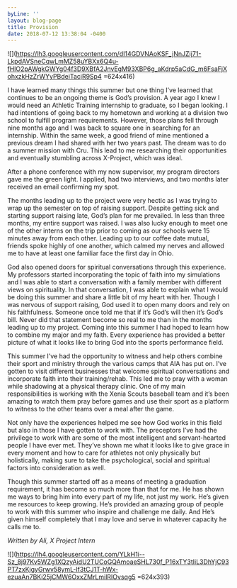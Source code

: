 ```yaml
---
byLine: ''
layout: blog-page
title: Provision
date: 2018-07-12 13:38:04 -0400
---
```

![](https://lh3.googleusercontent.com/dI14GDVNAoKSF_jNnJZij71-LkpdAVSneCqwLmMZ58uYBXx6Q4u-fHlO2pAWgkGWYg04f3D9XBfA2JnvEgM93XBP6g_aKdrp5aCdG_m6FsaFjXohxzkHzZrWYyPBdeiTacjR9Sp4 =624x416)  

I have learned many things this summer but one thing I’ve learned that continues to be an ongoing theme is God’s provision. A year ago I knew I would need an Athletic Training internship to graduate, so I began looking. I had intentions of going back to my hometown and working at a division two school to fulfill program requirements. However, those plans fell through nine months ago and I was back to square one in searching for an internship. Within the same week, a good friend of mine mentioned a previous dream I had shared with her two years past. The dream was to do a summer mission with Cru. This lead to me researching their opportunities and eventually stumbling across X-Project, which was ideal. 

After a phone conference with my now supervisor, my program directors gave me the green light. I applied, had two interviews, and two months later received an email confirming my spot.

The months leading up to the project were very hectic as I was trying to wrap up the semester on top of raising support. Despite getting sick and starting support raising late, God’s plan for me prevailed. In less than three months, my entire support was raised. I was also lucky enough to meet one of the other interns on the trip prior to coming as our schools were 15 minutes away from each other. Leading up to our coffee date mutual, friends spoke highly of one another, which calmed my nerves and allowed me to have at least one familiar face the first day in Ohio. 

God also opened doors for spiritual conversations through this experience. My professors started incorporating the topic of faith into my simulations and I was able to start a conversation with a family member with different views on spirituality. In that conversation, I was able to explain what I would be doing this summer and share a little bit of my heart with her. Though I was nervous of support raising, God used it to open many doors and rely on his faithfulness. Someone once told me that if it’s God’s will then it’s God’s bill. Never did that statement become so real to me than in the months leading up to my project. Coming into this summer I had hoped to learn how to combine my major and my faith. Every experience has provided a better picture of what it looks like to bring God into the sports performance field. 

This summer I’ve had the opportunity to witness and help others combine their sport and ministry through the various camps that AIA has put on. I’ve gotten to visit different businesses that welcome spiritual conversations and incorporate faith into their training/rehab. This led me to pray with a woman while shadowing at a physical therapy clinic. One of my main responsibilities is working with the Xenia Scouts baseball team and it’s been amazing to watch them pray before games and use their sport as a platform to witness to the other teams over a meal after the game. 

Not only have the experiences helped me see how God works in this field but also in those I have gotten to work with. The preceptors I’ve had the privilege to work with are some of the most intelligent and servant-hearted people I have ever met. They’ve shown me what it looks like to give grace in every moment and how to care for athletes not only physically but holistically, making sure to take the psychological, social and spiritual factors into consideration as well. 

Though this summer started off as a means of meeting a graduation requirement, it has become so much more than that for me. He has shown me ways to bring him into every part of my life, not just my work. He’s given me resources to keep growing. He’s provided an amazing group of people to work with this summer who inspire and challenge me daily. And He’s given himself completely that I may love and serve in whatever capacity he calls me to.

  
  
_Written by Ali, X Project Intern_

![](https://lh4.googleusercontent.com/YLkH1i--Sz_8j97Kv5WZg1XQzyAidU2TUCoGQAmoaeSHL730f_P16xTY3tIiL3DhYjC93PT7zxKjgyGrwv58ymL-If3tCJ1T-hWx-ezuaAn7BKi25jCMW6OxxZMrLmilRIOvsqg5 =624x393)      